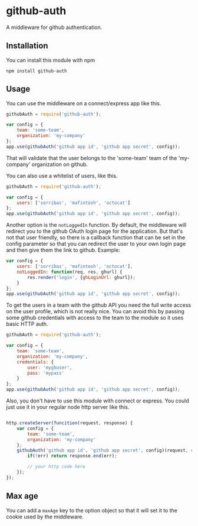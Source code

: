 # github-auth

A middleware for github authentication.

## Installation

You can install this module with npm

```
npm install github-auth
```

## Usage

You can use the middleware on a connect/express app like this.

```js
githubAuth = require('github-auth');

var config = {
	team: 'some-team',
	organization: 'my-company'
};
app.use(githubAuth('github app id', 'github app secret', config));
```
That will validate that the user belongs to the 'some-team' team of the 'my-company' organization on github.

You can also use a whitelist of users, like this.
```js
githubAuth = require('github-auth');

var config = {
	users: ['sorribas', 'mafintosh', 'octocat']
};
app.use(githubAuth('github app id', 'github app secret', config));
```

Another option is the `notLoggedIn` function. By default, the middleware will redirect you to
the github OAuth login page for the application. But that's not that user friendly, so there
is a callback function that can be set in the config parameter so that you can redirect the
user to your own login page and then give them the link to github. Example:

```js
var config = {
	users: ['sorribas', 'mafintosh', 'octocat'],
	notLoggedIn: function(req, res, ghurl) {
		res.render('login', {ghLoginUrl: ghurl});
	}
};
app.use(githubAuth('github app id', 'github app secret', config));
```

To get the users in a team with the github API you need the full write access on the user
profile, which is not really nice. You can avoid this by passing some github credentials 
with access to the team to the module so it uses basic HTTP auth.

```js
githubAuth = require('github-auth');

var config = {
	team: 'some-team',
	organization: 'my-company',
	credentials: {
		user: 'myghuser',
		pass: 'mypass'
	}
};
app.use(githubAuth('github app id', 'github app secret', config));

```

Also, you don't have to use this module with connect or express. You could just use it in your
regular node http server like this.

```js

http.createServer(funcition(request, response) {
	var config = {
		team: 'some-team',
		organization: 'my-company'
	};
	githubAuth('github app id', 'github app secret', config)(request, response, function(err) {
		if(!err) return response.end(err);

		// your http code here
	});
});

```

## Max age

You can add a `maxAge` key to the option object so that it will set it to the cookie used by the middleware.

